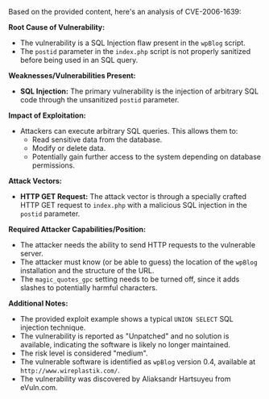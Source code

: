 Based on the provided content, here's an analysis of CVE-2006-1639:

**Root Cause of Vulnerability:**

*   The vulnerability is a SQL Injection flaw present in the `wpBlog` script.
*   The `postid` parameter in the `index.php` script is not properly sanitized before being used in an SQL query.

**Weaknesses/Vulnerabilities Present:**

*   **SQL Injection:** The primary vulnerability is the injection of arbitrary SQL code through the unsanitized `postid` parameter.

**Impact of Exploitation:**

*   Attackers can execute arbitrary SQL queries. This allows them to:
    *   Read sensitive data from the database.
    *   Modify or delete data.
    *   Potentially gain further access to the system depending on database permissions.

**Attack Vectors:**

*   **HTTP GET Request:** The attack vector is through a specially crafted HTTP GET request to `index.php` with a malicious SQL injection in the `postid` parameter.

**Required Attacker Capabilities/Position:**

*   The attacker needs the ability to send HTTP requests to the vulnerable server.
*   The attacker must know (or be able to guess) the location of the `wpBlog` installation and the structure of the URL.
*   The `magic_quotes_gpc` setting needs to be turned off, since it adds slashes to potentially harmful characters.

**Additional Notes:**

*   The provided exploit example shows a typical `UNION SELECT` SQL injection technique.
*   The vulnerability is reported as "Unpatched" and no solution is available, indicating the software is likely no longer maintained.
*   The risk level is considered "medium".
*   The vulnerable software is identified as `wpBlog` version 0.4, available at `http://www.wireplastik.com/`.
*   The vulnerability was discovered by Aliaksandr Hartsuyeu from eVuln.com.